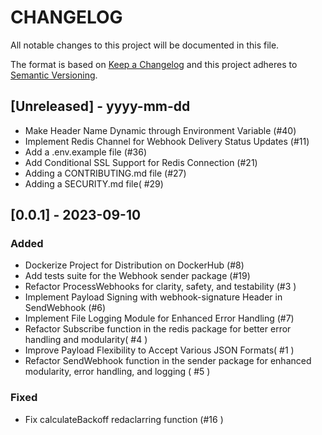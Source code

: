 # CHANGELOG

All notable changes to this project will be documented in this file.

The format is based on [Keep a Changelog](http://keepachangelog.com/)
and this project adheres to [Semantic Versioning](http://semver.org/).

## [Unreleased] - yyyy-mm-dd

- Make Header Name Dynamic through Environment Variable (#40)
- Implement Redis Channel for Webhook Delivery Status Updates (#11)
- Add a .env.example file (#36)
- Add Conditional SSL Support for Redis Connection (#21)
- Adding a CONTRIBUTING.md file (#27)
- Adding a SECURITY.md file( #29)

## [0.0.1] - 2023-09-10

### Added

- Dockerize Project for Distribution on DockerHub (#8)
- Add tests suite for the Webhook sender package (#19)
- Refactor ProcessWebhooks for clarity, safety, and testability (#3 )
- Implement Payload Signing with webhook-signature Header in SendWebhook (#6)
- Implement File Logging Module for Enhanced Error Handling (#7)
- Refactor Subscribe function in the redis package for better error handling and modularity( #4 )
- Improve Payload Flexibility to Accept Various JSON Formats( #1 )
- Refactor SendWebhook function in the sender package for enhanced modularity, error handling, and logging ( #5 )

### Fixed

- Fix calculateBackoff redaclarring function (#16 )
